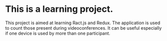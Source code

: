 # This is a learning project.

This project is aimed at learning Ract.js and Redux.
The application is used to count those present during videoconferences. It can be useful especially if one device is used by more than one participant.

